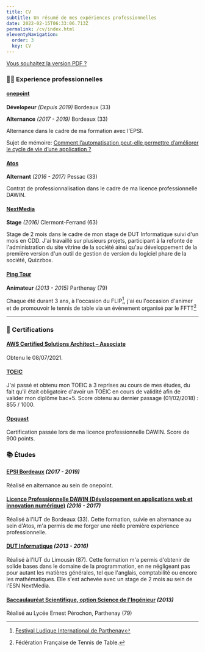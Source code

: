 ```yaml
---
title: CV
subtitle: Un résumé de mes expériences professionnelles
date: 2022-02-15T06:33:06.713Z
permalink: /cv/index.html
eleventyNavigation:
  order: 3
  key: CV
---
```


[Vous souhaitez la version PDF ?](/static/CV.pdf)

### 👩‍💻 Experience professionnelles

#### [onepoint](https://www.groupeonepoint.com)

**Dévelopeur** _(Depuis 2019)_ Bordeaux (33)

**Alternance** _(2017 - 2019)_ Bordeaux (33)

Alternance dans le cadre de ma formation avec l'EPSI.

Sujet de mémoire: [Comment l’automatisation peut-elle permettre d’améliorer le cycle de vie d’une application ?](https://memoire.epsi.sylvainmetayer.fr)

#### [Atos](https://www.atos.net/)

**Alternant** _(2016 - 2017)_ Pessac (33)

Contrat de professionnalisation dans le cadre de ma licence professionnelle DAWIN.

#### [NextMedia](https://www.nextmedia.fr/)

**Stage** _(2016)_ Clermont-Ferrand (63)

Stage de 2 mois dans le cadre de mon stage de DUT Informatique suivi d'un mois en CDD. J'ai travaillé sur plusieurs projets, participant à la refonte de l'administration du site vitrine de la société ainsi qu'au développement de la première version d'un outil de gestion de version du logiciel phare de la société, Quizzbox.

#### [Ping Tour](http://www.fftt.com/site/jouer/les-pratiques/ping-tour)

**Animateur** _(2013 - 2015)_ Parthenay (79)

Chaque été durant 3 ans, à l'occasion du FLIP[^2], j'ai eu l'occasion d'animer et de promouvoir le tennis de table via un évènement organisé par le FFTT[^1]

[^1]: Fédération Française de Tennis de Table.
[^2]: [Festival Ludique International de Parthenay](http://www.jeux-festival.com/)

---

### 🧾 Certifications

#### [AWS Certified Solutions Architect – Associate](https://www.credly.com/badges/8cbf3caf-31e1-49d1-af48-aa6750286e0a/public_url)

Obtenu le 08/07/2021.

#### [TOEIC](https://www.ets.org/fr/toeic)

J'ai passé et obtenu mon TOEIC à 3 reprises au cours de mes études, du fait qu'il était obligatoire d'avoir un TOEIC en cours de validité afin de valider mon diplôme bac+5. Score obtenu au dernier passage (01/02/2018) : 855 / 1000.

#### [Opquast](https://certificates.opquast.com/certificate/JYLOBQ)

Certification passée lors de ma licence professionnelle DAWIN. Score de 900 points.

### 📚 Études

#### [EPSI Bordeaux](https://www.epsi.fr/campus/campus-de-bordeaux) _(2017 - 2019)_

Réalisé en alternance au sein de onepoint.

#### [Licence Professionnelle DAWIN (Développement en applications web et innovation numérique)](https://www.iut.u-bordeaux.fr/info/#postL2) _(2016 - 2017)_

Réalisé à l'IUT de Bordeaux (33). Cette formation, suivie en alternance au sein d'Atos, m'a permis de me forger une réelle première expérience professionnelle.

#### [DUT Informatique](https://www.iut.unilim.fr/les-formations/but/informatique/) _(2013 - 2016)_

Réalisé à l'IUT du Limousin (87). Cette formation m'a permis d'obtenir de solide bases dans le domaine de la programmation, en ne négligeant pas pour autant les matières générales, tel que l'anglais, comptabilité ou encore les mathématiques. Elle s'est achevée avec un stage de 2 mois au sein de l'ESN NextMedia.

#### [Baccaulauréat Scientifique, option Science de l'Ingénieur](http://lyceeernestperochon.cc-parthenay.fr) _(2013)_

Réalisé au Lycée Ernest Pérochon, Parthenay (79)
